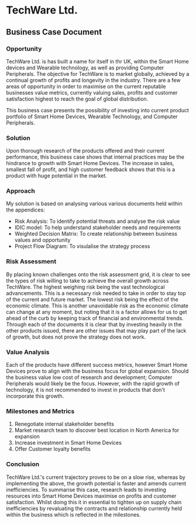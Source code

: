 # TechWare Ltd.

## Business Case Document

### Opportunity
TechWare Ltd. is has built a name for itself in thr UK, within the Smart Home devices and Wearable technology, as well as providing Computer Peripherals. The objective for TechWare is to market globally, achieved by a continual growth of profits and longevity in the industry. There are a few areas of opportunity in order to maximise on the current reputable businesses value metrics, currently valuing sales, profits and customer satisfaction highest to reach the goal of global distribution.

This business case presents the possibility of investing into current product portfolio of Smart Home Devices, Wearable Technology, and Computer Peripherals.

### Solution
Upon thorough research of the products offered and their current performance, this business case shows that internal practices may be the hindrance to growth with Smart Home Devices. The increase in sales, smallest fall of profit, and high customer feedback shows that this is a product with huge potential in the market.

### Approach
My solution is based on analysing various various documents held within the appendices:
- Risk Analysis: To identify potential threats and analyse the risk value
- IDIC model: To help understand stakeholder needs and requirements
- Weighted Decision Matrix: To create relationship between business values and opportunity
- Project Flow Diagram: To visulalise the strategy process

### Risk Assessment

By placing known challenges onto the risk assessment grid, it is clear to see the types of risk willing to take to achieve the overall growth across TechWare. The highest weighing risk being the vast technological advancements. This is a necessary risk needed to take in order to stay top of the current and future market. The lowest risk being the effect of the economic climate. This is another unavoidable risk as the economic climate can change at any moment, but noting that it is a factor allows for us to get ahead of the curb by keeping track of financial and environmental trends.
Through each of the documents it is clear that by investing heavily in the other products issued, there are other issues that may play part of the lack of growth, but does not prove the strategy does not work.

### Value Analysis

Each of the products have different success metrics, however Smart Home Devices prove to align with the business focus for global expansion. Should the business value low cost of research and development; Computer Peripherals would likely be the focus. However, with the rapid growth of technology, it is not recommended to invest in products that don't incorporate this growth.

### Milestones and Metrics

1. Renegotiate internal stakeholder benefits
2. Market research team to discover best location in North America for expansion
3. Increase investment in Smart Home Devices
4. Offer Customer loyalty benefits

### Conclusion

TechWare Ltd.'s current trajectory proves to be on a slow rise, whereas by implementing the above, the growth potential is faster and amends current inefficiencies.
To summarise this case, research leads to investing resources into Smart Home Devices maximise on profits and customer satisfaction. Whilst doing this it in essential to tighten up on supply chain inefficiencies by revaluating the contracts and relationship currently held within the business which is reflected in the milestones.
